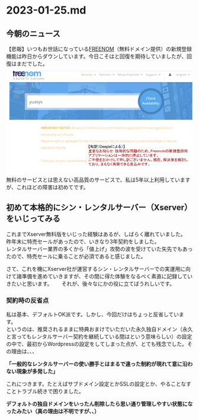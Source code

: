  # 2023-01-25.md
 
## 今朝のニュース

【悲報】いつもお世話になっている[FREENOM](https://www.freenom.com/en/index.html)（無料ドメイン提供）の新規登録機能は昨日からダウンしています。今日こそはと回復を期待していましたが、回復はまだでした。　
![Freenon](/images/20230125_01.png)  
無料のサービスとは思えない高品質のサービスで、私は5年以上利用していますが、これほどの障害は初めてです。
 
## 初めて本格的にシン・レンタルサーバー（Xserver）をいじってみる

これまでXserver無料版をいじった経験はあるが、しばらく離れていました。  
昨年末に特売セールがあったので、いきなり3年契約をしました。  
レンタルサーバー業界の多くから「値上げ」攻勢の波を受けていた矢先でもあったので、特売セールに乗ることが必須であると感じました。  

さて、これを機にXserver社が運営するシン・レンタルサーバーでの実運用に向けて諸準備を進めていきますが、その間に得た体験をなるべく素直に記録していきたいと思います。　　
それが、後々なにかの役に立てばうれしいです。

### 契約時の反省点

私は基本、デフォルトOK派です。しかし、今回だけはちょっと反省しています。  
というのは、推奨されるままに特典おまけでいただいた永久独自ドメイン（永久と言ってもレンタルサーバー契約を継続している間はという意味らしい）の設定の中で、最初からWordpressの設定をしてしまった点が、とても残念でした。その理由は、、、

<b>「一般的なレンタルサーバーの使い勝手とはまるで違った制約が現れて意に沿わない現象が多発した」</b>  


これにつきます。たとえばサブドメイン設定とかSSLの設定とか、やることなすことトラブル続きで困りました。  

<b>デフォルトの独自ドメインをいったん削除したら思い通り管理しやすい状態になったみたい（真の理由は不明ですが、、）</b>
